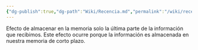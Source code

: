 ```yaml
---
{"dg-publish":true,"dg-path":"Wiki/Recencia.md","permalink":"/wiki/recencia/","hide":true,"created":"2024-02-27T22:51","updated":"2024-03-16T16:15"}
---
```


Efecto de almacenar en la memoria solo la última parte de la información que recibimos. Este efecto ocurre porque la información es almacenada en nuestra memoria de corto plazo.
